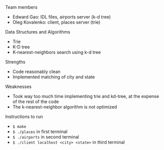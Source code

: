 Team members
- Edward Gao: IDL files, airports server (k-d tree)
- Oleg Kovalenko: client, places server (trie)

Data Structures and Algorithms
- Trie
- K-D tree
- K-nearest-neighbors search using k-d tree

Strengths
- Code reasonably clean
- Implemented matching of city and state

Weaknesses
- Took way too much time implementing trie and kd-tree, at the expense of the rest of the code
- The k-nearest-neighbor algorithm is not optimized

Instructions to run
- `$ make`
- `$ ./places` in first terminal
- `$ ./airports` in second terminal
- `$ ./client localhost <city> <state>` in third terminal
